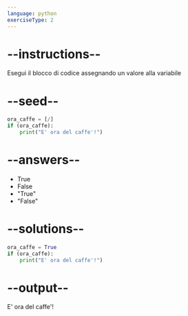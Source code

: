 ```yaml
---
language: python
exerciseType: 2
---
```


# --instructions--

Esegui il blocco di codice assegnando un valore alla variabile

# --seed--

```python
ora_caffe = [/]
if (ora_caffe):
    print("E' ora del caffe'!")
```

# --answers--

- True
- False
- "True"
- "False"

# --solutions--

```python
ora_caffe = True
if (ora_caffe):
    print("E' ora del caffe'!")
```

# --output--

E' ora del caffe'!
